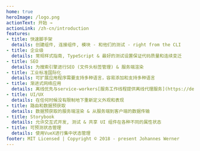 ```yaml
---
home: true
heroImage: /logo.png
actionText: 开始 →
actionLink: /zh-cn/introduction
features:
- title: 快速脚手架
  details: 创建组件, 连接组件, 模块 - 和他们的测试 - right from the CLI
- title: 企业级
  details: 常规样式指南, TypeScript & 最好的测试设置保证代码质量和连续变迁
- title: SEO
  details: 为搜索引擎进行SEO (文件头标签管理) & 服务端渲染
- title: 工业标准国际化
  details: 可扩展应用程序需要支持多种语言，容易添加和支持多种语言
- title: 渐进式网络应用
  details: 离线优先与service-workers[服务工作线程提供离线代理服务](https://developer.mozilla.org/zh-CN/docs/Web/API/Service_Worker_API) & 一个尽可能先进的技术灯塔
- title: UI/UX
  details: 在任何时候没有限制地下重新定义外观和表现
- title: 路由和数据预获取
  details: 数据预获取的服务端渲染 & 从服务端到客户端的数据传输
- title: Storybook
  details: 允许交互式开发, 测试 & 共享 UI 组件在各种不同的属性状态
- title: 可预测状态管理
  details: 使用VueX进行集中状态管理
footer: MIT Licensed | Copyright © 2018 - present Johannes Werner
---
```

